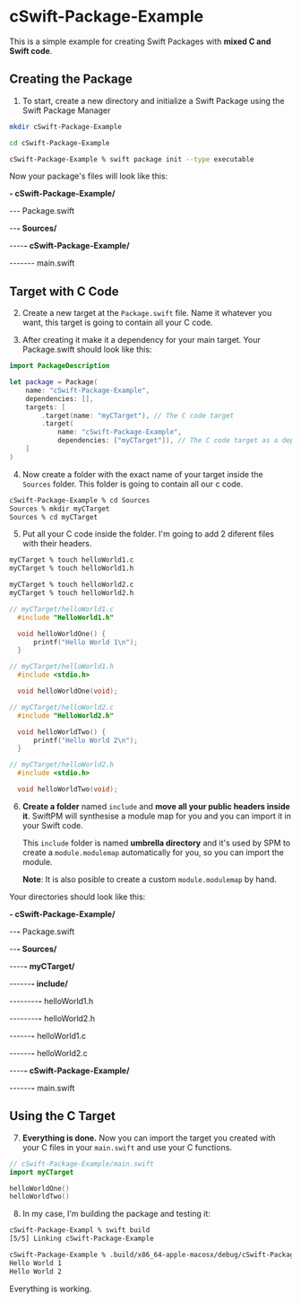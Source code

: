 # cSwift-Package-Example

This is a simple example for creating Swift Packages with **mixed C and Swift code**.



## Creating the Package

1. To start, create a new directory and initialize a Swift Package using the Swift Package Manager

```bash
mkdir cSwift-Package-Example
```

```bash
cd cSwift-Package-Example
```

```bash
cSwift-Package-Example % swift package init --type executable
```



Now your package's files will look like this:

**- cSwift-Package-Example/**

--- Package.swift

--**- Sources/**

----**- cSwift-Package-Example/**

------- main.swift



## Target with C Code



2. Create a new target at the `Package.swift` file. Name it whatever you want, this target is going to contain all your C code. 



3. After creating it make it a dependency for your main target. Your Package.swift should look like this:

```swift
import PackageDescription

let package = Package(
    name: "cSwift-Package-Example",
    dependencies: [],
    targets: [
        .target(name: "myCTarget"), // The C code target
        .target(
            name: "cSwift-Package-Example",
            dependencies: ["myCTarget"]), // The C code target as a dependency
    ]
)

```



4. Now create a folder with the exact name of your target inside the `Sources` folder. This folder is going to contain all our c code.

```bash
cSwift-Package-Example % cd Sources
Sources % mkdir myCTarget
Sources % cd myCTarget
```



5. Put all your C code inside the folder. I'm going to add 2 diferent files with their headers.

```bash
myCTarget % touch helloWorld1.c
myCTarget % touch helloWorld1.h

myCTarget % touch helloWorld2.c
myCTarget % touch helloWorld2.h
```

```c
// myCTarget/helloWorld1.c
  #include "HelloWorld1.h"

  void helloWorldOne() {
      printf("Hello World 1\n");
  }

// myCTarget/helloWorld1.h
  #include <stdio.h>

  void helloWorldOne(void);
```

```c
// myCTarget/helloWorld2.c
  #include "HelloWorld2.h"

  void helloWorldTwo() {
      printf("Hello World 2\n");
  }

// myCTarget/helloWorld2.h
  #include <stdio.h>

  void helloWorldTwo(void);
```



6. **Create a folder** named `include` and **move all your public headers inside it**. SwiftPM will synthesise a module map for you and you can import it in your Swift code.

   

   This `include` folder is named  **umbrella directory** and it's used by SPM to create a `module.modulemap` automatically for you, so you can import the module.

   **Note**: It is also posible to create a custom `module.modulemap` by hand.

Your directories should look like this:

**- cSwift-Package-Example/**

--**-** Package.swift

--**- Sources/**

----**- myCTarget/**				

------**- include/**

--------**-** helloWorld1.h

--------**-** helloWorld2.h

------**-** helloWorld1.c

------**-** helloWorld2.c

----**- cSwift-Package-Example/**

------**-** main.swift



## Using the C Target



7. **Everything is done.** Now you can import the target you created with your C files in your `main.swift` and use your C functions.

```swift
// cSwift-Package-Example/main.swift
import myCTarget

helloWorldOne()
helloWorldTwo()

```



8. In my case, I'm building the package and testing it:

```bash
cSwift-Package-Exampl % swift build
[5/5] Linking cSwift-Package-Example
```

```bash
cSwift-Package-Example % .build/x86_64-apple-macosx/debug/cSwift-Package-Example 
Hello World 1
Hello World 2
```

Everything is working.

